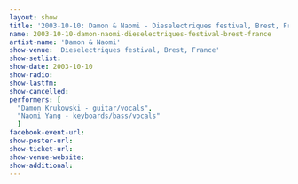 ```yaml
---
layout: show
title: '2003-10-10: Damon & Naomi - Dieselectriques festival, Brest, France'
name: 2003-10-10-damon-naomi-dieselectriques-festival-brest-france
artist-name: 'Damon & Naomi'
show-venue: 'Dieselectriques festival, Brest, France'
show-setlist: 
show-date: 2003-10-10
show-radio: 
show-lastfm: 
show-cancelled: 
performers: [
  "Damon Krukowski - guitar/vocals",
  "Naomi Yang - keyboards/bass/vocals"
  ]
facebook-event-url: 
show-poster-url: 
show-ticket-url: 
show-venue-website: 
show-additional: 
---
```


